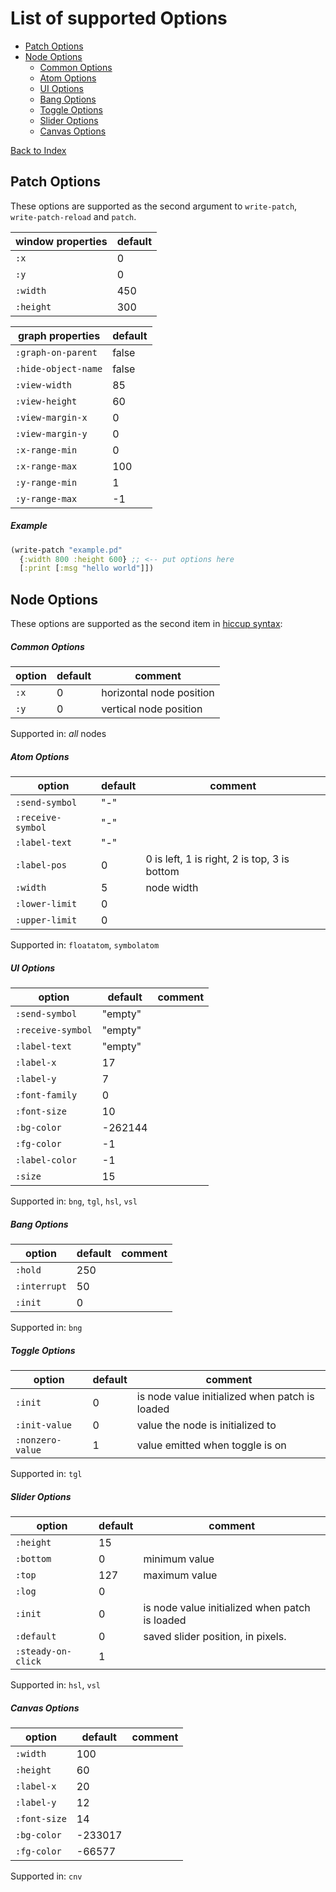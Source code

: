 # List of supported Options

- [Patch Options](#patch-options)
- [Node Options](#node-options)
  - [Common Options](#common-options)
  - [Atom Options](#atom-options)
  - [UI Options](#ui-options)
  - [Bang Options](#bang-options)
  - [Toggle Options](#toggle-options)
  - [Slider Options](#slider-options)
  - [Canvas Options](#canvas-options)
  
[Back to Index](index.md)  

## Patch Options

These options are supported as the second argument to `write-patch`, `write-patch-reload` and `patch`.

| window properties | default |
|-------------------|---------|
| `:x`              | 0       |
| `:y`              | 0       |
| `:width`          | 450     |
| `:height`         | 300     |

| graph properties    | default |
|---------------------|---------|
| `:graph-on-parent`  | false   |
| `:hide-object-name` | false   |
| `:view-width`       | 85      |
| `:view-height`      | 60      |
| `:view-margin-x`    | 0       |
| `:view-margin-y`    | 0       |
| `:x-range-min`      | 0       |
| `:x-range-max`      | 100     |
| `:y-range-min`      | 1       |
| `:y-range-max`      | -1      |

##### Example

```clojure
(write-patch "example.pd"
  {:width 800 :height 600} ;; <-- put options here
  [:print [:msg "hello world"]])
```

## Node Options

These options are supported as the second item in [hiccup syntax](types.md#hiccup):

##### Common Options

| option | default | comment                  |
|--------|---------|--------------------------|
| `:x`   | 0       | horizontal node position |
| `:y`   | 0       | vertical node position   |

Supported in: _all_ nodes

##### Atom Options

| option            | default | comment                                      |
|-------------------|---------|----------------------------------------------|
| `:send-symbol`    | "-"     |                                              |
| `:receive-symbol` | "-"     |                                              |
| `:label-text`     | "-"     |                                              |
| `:label-pos`      | 0       | 0 is left, 1 is right, 2 is top, 3 is bottom |
| `:width`          | 5       | node width                                   |
| `:lower-limit`    | 0       |                                              |
| `:upper-limit`    | 0       |                                              |

Supported in: `floatatom`, `symbolatom`

##### UI Options

| option            | default | comment |
|-------------------|---------|---------|
| `:send-symbol`    | "empty" |         |
| `:receive-symbol` | "empty" |         |
| `:label-text`     | "empty" |         |
| `:label-x`        | 17      |         |
| `:label-y`        | 7       |         |
| `:font-family`    | 0       |         |
| `:font-size`      | 10      |         |
| `:bg-color`       | -262144 |         |
| `:fg-color`       | -1      |         |
| `:label-color`    | -1      |         |
| `:size`           | 15      |         |

Supported in: `bng`, `tgl`, `hsl`, `vsl`

##### Bang Options

| option       | default | comment |
|--------------|---------|---------|
| `:hold`      | 250     |         |
| `:interrupt` | 50      |         |
| `:init`      | 0       |         |

Supported in: `bng`

##### Toggle Options

| option           | default | comment                                        |
|------------------|---------|------------------------------------------------|
| `:init`          | 0       | is node value initialized when patch is loaded |
| `:init-value`    | 0       | value the node is initialized to               |
| `:nonzero-value` | 1       | value emitted when toggle is on                |

Supported in: `tgl`

##### Slider Options

| option             | default | comment                                        |
|--------------------|---------|------------------------------------------------|
| `:height`          | 15      |                                                |
| `:bottom`          | 0       | minimum value                                  |
| `:top`             | 127     | maximum value                                  |
| `:log`             | 0       |                                                |
| `:init`            | 0       | is node value initialized when patch is loaded |
| `:default`         | 0       | saved slider position, in pixels.              |
| `:steady-on-click` | 1       |                                                |

Supported in: `hsl`, `vsl`

##### Canvas Options

| option       | default | comment |
|--------------|---------|---------|
| `:width`     | 100     |         |
| `:height`    | 60      |         |
| `:label-x`   | 20      |         |
| `:label-y`   | 12      |         |
| `:font-size` | 14      |         |
| `:bg-color`  | -233017 |         |
| `:fg-color`  | -66577  |         |

Supported in: `cnv`

